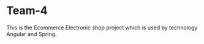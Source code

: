 # Team-4
This is the Ecommerce Electronic shop project which is used by technology Angular and Spring.

